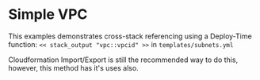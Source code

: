 # Simple VPC

This examples demonstrates cross-stack referencing using a Deploy-Time function: `<< stack_output "vpc::vpcid" >>` in `templates/subnets.yml`

Cloudformation Import/Export is still the recommended way to do this, however, this method has it's uses also.

